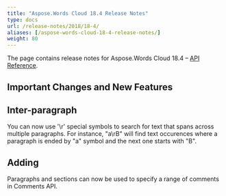 ```yaml
---
title: "Aspose.Words Cloud 18.4 Release Notes"
type: docs
url: /release-notes/2018/18-4/
aliases: [/aspose-words-cloud-18-4-release-notes/]
weight: 80
---
```


The page contains release notes for Aspose.Words Cloud 18.4 – [API Reference](https://apireference.aspose.cloud/words/).

## Important Changes and New Features

## Inter-paragraph

You can now use '\r' special symbols to search for text that spans across multiple paragraphs. For instance, "a\rB" will find text occurences where a paragraph is ended by "a" symbol and the next one starts with "B".

## Adding

Paragraphs and sections can now be used to specify a range of comments in Comments API.
